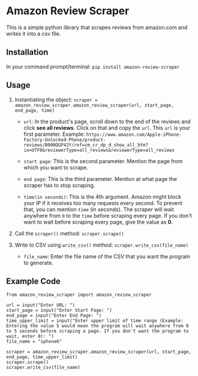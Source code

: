 # Amazon Review Scraper
This is a simple python library that scrapes reviews from amazon.com and writes it into a csv file.


## Installation
In your command prompt/terminal: ```pip install amazon-review-scraper```


## Usage
1. Instantiating the object: ```scraper = amazon_review_scraper.amazon_review_scraper(url, start_page, end_page, time)```

   * ```url```: In the product's page, scroll down to the end of the reviews and click **see all reviews**. Click on that and copy the ```url```. This ```url``` is your first parameter. 
   	Example: ```https://www.amazon.com/Apple-iPhone-Factory-Unlocked-Phone/product-reviews/B00NQGP42Y/ref=cm_cr_dp_d_show_all_btm?ie=UTF8&reviewerType=all_reviews&reviewerType=all_reviews```

   * ```start page```: This is the second parameter. Mention the page from which you want to scrape.

   * ```end page```: This is the third parameter. Mention at what page the scraper has to stop scraping.

   * ```time(in seconds)```: This is the 4th argument. Amazon might block your IP if it receives too many requests every second. To prevent that, you can mention ```time``` (in seconds). The scraper will wait anywhere from ```0``` to the ```time``` before scraping every page. If you don't want to wait before scraping every page, give the value as **0**.


2. Call the ```scraper()``` method: ```scraper.scrape()```


3. Write to CSV using ```write_csv()``` method: ```scraper.write_csv(file_name)```

   * ```file_name```: Enter the file name of the CSV that you want the program to generate.


## Example Code

```
from amazon_review_scraper import amazon_review_scraper

url = input("Enter URL: ")
start_page = input("Enter Start Page: ")
end_page = input("Enter End Page: ")
time_upper_limit = input("Enter upper limit of time range (Example: Entering the value 5 would mean the program will wait anywhere from 0 to 5 seconds before scraping a page. If you don't want the program to wait, enter 0): ")
file_name = "iphone6"

scraper = amazon_review_scraper.amazon_review_scraper(url, start_page, end_page, time_upper_limit)
scraper.scrape()
scraper.write_csv(file_name)
```



